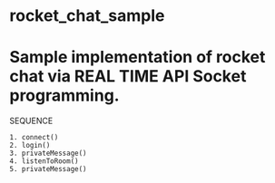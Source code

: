 # rocket_chat_sample
# Sample implementation of rocket chat via REAL TIME API  Socket programming.

SEQUENCE

    1. connect()
    2. login()
    3. privateMessage()
    4. listenToRoom()
    5. privateMessage()
    
  
